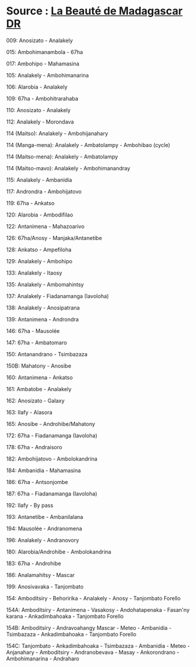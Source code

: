 # Source : [La Beauté de Madagascar DR](https://www.facebook.com/LaBeauteDeMadagascarDR/posts/pfbid0NZhiikg5UMi7sUpqbbCmC5Q9UyNt4uFnyQbMJt2KiiKzKW5Fif7ikNQJQAJwL3Tgl)

009: Anosizato - Analakely

015: Ambohimanambola - 67ha

017: Ambohipo - Mahamasina

105: Analakely - Ambohimanarina

106: Alarobia - Analakely

109: 67ha - Ambohitrarahaba

110: Anosizato - Analakely

112: Analakely - Morondava

114 (Maitso): Analakely - Ambohijanahary

114 (Manga-mena): Analakely - Ambatolampy - Ambohibao (cycle)

114 (Maitso-mena): Analakely - Ambatolampy

114 (Maitso-mavo): Analakely - Ambohimanandray

115: Analakely - Ambanidia

117: Androndra - Ambohijatovo

119: 67ha - Ankatso

120: Alarobia - Ambodifilao

122: Antanimena - Mahazoarivo

126: 67ha/Anosy - Manjaka/Antanetibe

128: Ankatso - Ampefiloha

129: Analakely - Ambohipo

133: Analakely - Itaosy

135: Analakely - Ambomahintsy

137: Analakely - Fiadanamanga (Iavoloha)

138: Analakely - Anosipatrana

139: Antanimena - Androndra

146: 67ha - Mausolée

147: 67ha - Ambatomaro 

150: Antanandrano - Tsimbazaza

150B: Mahatony - Anosibe

160: Antanimena - Ankatso

161: Ambatobe - Analakely

162: Anosizato - Galaxy

163: Ilafy - Alasora

165: Anosibe - Androhibe/Mahatony

172: 67ha - Fiadanamanga (Iavoloha)

178: 67ha - Andraisoro

182: Ambohijatovo - Ambolokandrina 

184: Ambanidia - Mahamasina

186: 67ha - Antsonjombe 

187: 67ha - Fiadanamanga (Iavoloha)

192: Ilafy - By pass

193: Antanetibe - Ambanilalana 

194: Mausolée - Andranomena

196: Analakely - Andranovory

180: Alarobia/Androhibe - Ambolokandrina

183: 67ha - Androhibe

186: Analamahitsy - Mascar

199: Anosivavaka - Tanjombato

154: Amboditsiry - Behoririka - Analakely - Anosy - Tanjombato Forello

154A: Amboditsiry - Antanimena - Vasakosy - Andohatapenaka - Fasan'ny karana - Ankadimbahoaka - Tanjombato Forello

154B: Amboditsiry - Andravoahangy Mascar - Meteo - Ambanidia - Tsimbazaza - Ankadimbahoaka - Tanjombato Forello

154C: Tanjombato - Ankadimbahoaka - Tsimbazaza - Ambanidia - Meteo - Anjanahary - Amboditsiry - Andranobevava - Masay - Ankorondrano - Ambohimanarina - Andraharo
